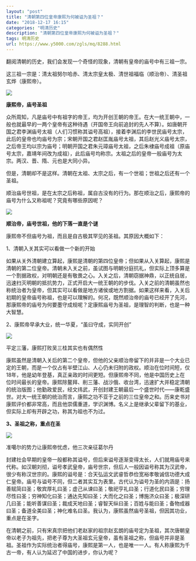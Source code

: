 ```yaml
---
layout: "post"
title: "清朝第四位皇帝康熙为何被谥为圣祖？"
date: "2018-12-17 16:15"
categories: "明清历史"
description: "清朝第四位皇帝康熙为何被谥为圣祖？"
tags: 明清历史
url: https://www.y5000.com/zgls/mq/8288.html
---
```






翻阅清朝的历史，我们会发现一个奇怪的现象，清朝有皇帝的庙号中有三祖一宗。

这三祖一宗是：清太祖努尔哈赤、清太宗皇太极、清世祖福临（顺治帝）、清圣祖玄烨（康熙帝）。

![](https://img.y5000.com/uploads/allimg/161226/134T063K-0.jpg)

**康熙帝，庙号圣祖**

众所周知，凡是庙号中有祖字的帝王，均为开创王朝的帝王。在大一统王朝中，一般也就最早的一两个皇帝有这种待遇（开国帝王向前追封的先人不算）。如唐朝开国之君李渊庙号太祖（人们习惯称其谥号高祖），接着李渊后的李世民庙号太宗，此后的皇帝也均庙号为宗；宋朝开国之君赵匡胤庙号太祖，其后赵光义庙号太宗，之后帝王均以宗为庙号；明朝开国之君朱元璋庙号太祖，之后朱棣庙号成祖（原庙号太宗，嘉靖年间改为成祖），此后庙号均称宗。太祖之后的皇帝一般庙号为太宗。两汉、晋、隋、元也是大同小异。

但是，清朝却不是这样。清朝在太祖、太宗之后，有一个世祖；世祖之后还有一个圣祖。

顺治庙号世祖，是在太宗之后称祖，属自古没有的行为。那在顺治之后，康熙帝的庙号为什么又称祖呢？究竟有哪些原因呢？

![](https://img.y5000.com/uploads/allimg/161226/134T061M-1.jpg)

**顺治帝，庙号世祖，他的下落一直是个谜**

康熙帝不但庙号为祖，而且是自古极其罕见的圣祖。其原因大概如下：

1、清朝入关其实可以看做一个新的开始

如果从关外清朝建立算起，康熙是清朝的第四位皇帝；但如果从入关算起，康熙是清朝的第二位皇帝。清朝未入关之前，虽试图与明朝分庭抗礼，但实际上顶多算是一个割据政权，对明朝还是有敬畏之心。入关之后，清朝窃据神鼎，以正统自居，迅速扫灭明朝的抵抗势力，正式开启大一统王朝的的步伐。入关之前的清朝虽然也称统治者为皇帝，但其实可以看做是地方诸侯或地方割据。如果这样来看，入关后初期的皇帝庙号称祖，也是可以理解的。何况，既然顺治帝的庙号已经开了先河，那康熙帝的庙号为何要墨守成规呢？定康熙庙号为圣祖，是理智的判断，也是一种大智慧。

2、康熙帝早承大业，统一华夏，“虽曰守成，实同开创”

![](https://img.y5000.com/uploads/allimg/161226/134T04F0-2.jpg)

平定三藩，康熙打败吴三桂其实也有偶然性

康熙虽然是清朝入关后的第二个皇帝，但他的父亲顺治帝留下的并非是一个大业已定的王朝，而是一个仅占有半壁江山、人心仍未归附的政权。顺治在位时间短，仅18年，他是幼年登基，真正亲政的时间更短。但康熙帝不同，他是中国历史上在位时间最长的皇帝。康熙除鳌拜、削三藩、战沙俄、收台湾，迅速扩大并稳定清朝的统治版图；他勤政爱民，经文纬武，开创封建王朝最后一个盛世时代——康乾盛世。对大一统王朝的统治而言，康熙之功不亚于之前的三位皇帝之和。历来史书对康熙评价都非常高，而且他崇儒重道，学识渊博。名义上是继承父辈留下的基业，但实际上却有开辟之功，称其为祖也不为过。

**3、圣祖之称，重点在圣**

![](https://img.y5000.com/uploads/allimg/161226/134T02252-3.jpg)

准噶尔的势力让康熙帝忧虑，他三次亲征葛尔丹

封建社会早期的皇帝一般都称其谥号，但后来谥号逐渐变得太长，人们就用庙号来代称。如汉朝刘彻，谥号孝武皇帝，庙号世宗，但后人一般因谥号称其为汉武帝，很少有称汉世宗的。康熙的谥号是：合天弘运文武睿哲恭俭宽裕孝敬诚信功德大成仁皇帝。庙号与谥号不同，但二者其实互为表里。古代认为谥号为圣的内涵是：扬善赋简曰圣；敬宾厚礼曰圣；虚己从谏曰圣；敬祀亨礼曰圣；行道化民曰圣；穷理尽性曰圣；穷神知化曰圣；通达先知曰圣；大而化之曰圣；博施济众曰圣；极深研几曰圣；能听善谋曰圣；裁成天地曰圣；睿智天纵曰圣；百姓与能曰圣；备物成器曰圣；备道全美曰圣；神化难名曰圣。我认为，康熙虽然庙号圣祖，但因其功业，重点是在圣字。

在清朝之前，只有宋真宗把他们老赵家的祖宗赵玄朗的庙号定为圣祖，其次唐朝皇帝以老子为祖先，把老子尊为大圣祖玄元皇帝，虽有圣祖之称，但庙号并非是圣祖。圣祖作为实际统治者得庙号，康熙是第一人，也是唯一一人。有人称康熙为千古一帝，有人认为延迟了中国的进步，你认为呢？
